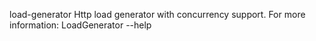 load-generator
Http load generator with concurrency support.
For more information:
LoadGenerator --help